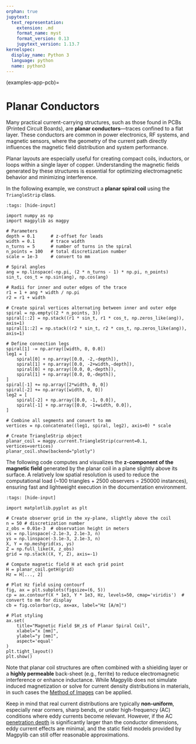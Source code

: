 ```yaml
---
orphan: true
jupytext:
  text_representation:
    extension: .md
    format_name: myst
    format_version: 0.13
    jupytext_version: 1.13.7
kernelspec:
  display_name: Python 3
  language: python
  name: python3
---
```


(examples-app-pcb)=

# Planar Conductors

Many practical current-carrying structures, such as those found in PCBs (Printed Circuit Boards), are **planar conductors**—traces confined to a flat layer. These conductors are common in power electronics, RF systems, and magnetic sensors, where the geometry of the current path directly influences the magnetic field distribution and system performance.

Planar layouts are especially useful for creating compact coils, inductors, or loops within a single layer of copper. Understanding the magnetic fields generated by these structures is essential for optimizing electromagnetic behavior and minimizing interference.

In the following example, we construct a **planar spiral coil** using the `TriangleStrip` class.

```{code-cell} ipython3
:tags: [hide-input]

import numpy as np
import magpylib as magpy

# Parameters
depth = 0.1      # z-offset for leads
width = 0.1      # trace width
n_turns = 5      # number of turns in the spiral
n_points = 100   # total discretization number
scale = 1e-3     # convert to mm

# Spiral angles
ang = np.linspace(-np.pi, (2 * n_turns - 1) * np.pi, n_points)
sin_t, cos_t = np.sin(ang), np.cos(ang)

# Radii for inner and outer edges of the trace
r1 = 1 + ang * width / np.pi
r2 = r1 + width

# Create spiral vertices alternating between inner and outer edge
spiral = np.empty((2 * n_points, 3))
spiral[::2] = np.stack((r1 * sin_t, r1 * cos_t, np.zeros_like(ang)), axis=1)
spiral[1::2] = np.stack((r2 * sin_t, r2 * cos_t, np.zeros_like(ang)), axis=1)

# Define connection legs
spiral[1] -= np.array([width, 0, 0.0])
leg1 = [
    spiral[0] + np.array([0.0, -2,-depth]),
    spiral[1] + np.array([0.0, -2+width,-depth]),
    spiral[0] + np.array([0.0, 0,-depth]),
    spiral[1] + np.array([0.0, 0,-depth]),
]
spiral[-1] += np.array([2*width, 0, 0])
spiral[-2] += np.array([width, 0, 0])
leg2 = [
    spiral[-2] + np.array([0.0, -1, 0.0]),
    spiral[-1] + np.array([0.0, -1+width, 0.0]),
]

# Combine all segments and convert to mm
vertices = np.concatenate((leg1, spiral, leg2), axis=0) * scale

# Create TriangleStrip object
planar_coil = magpy.current.TriangleStrip(current=0.1, vertices=vertices)
planar_coil.show(backend="plotly")
```

The following code computes and visualizes the **z-component of the magnetic field** generated by the planar coil in a plane slightly above its surface. A relatively low spatial resolution is used to reduce the computational load (~100 triangles + 2500 observers = 250000 instances), ensuring fast and lightweight execution in the documentation environment.

```{code-cell} ipython3
:tags: [hide-input]

import matplotlib.pyplot as plt

# Create observer grid in the xy-plane, slightly above the coil
n = 50 # discretization number
z_obs = 0.01e-3  # observation height in meters
xs = np.linspace(-2.1e-3, 2.1e-3, n)
ys = np.linspace(-3.1e-3, 2.1e-3, n)
X, Y = np.meshgrid(xs, ys)
Z = np.full_like(X, z_obs)
grid = np.stack((X, Y, Z), axis=-1)

# Compute magnetic field H at each grid point
H = planar_coil.getH(grid)
Hz = H[..., 2]

# Plot Hz field using contourf
fig, ax = plt.subplots(figsize=(6, 5))
cp = ax.contourf(X * 1e3, Y * 1e3, Hz, levels=50, cmap='viridis')  # convert to mm for display
cb = fig.colorbar(cp, ax=ax, label="Hz [A/m]")

# Plot styling
ax.set(
    title="Magnetic Field $H_z$ of Planar Spiral Coil",
    xlabel="x [mm]",
    ylabel="y [mm]",
    aspect='equal'
)
plt.tight_layout()
plt.show()
```

Note that planar coil structures are often combined with a shielding layer or a **highly permeable** back-sheet (e.g., ferrite) to reduce electromagnetic interference or enhance inductance. While Magpylib does not simulate induced magnetization or solve for current density distributions in materials, in such cases the [Method of Images](examples-misc-mirror) can be applied.

Keep in mind that real current distributions are typically **non-uniform**, especially near corners, sharp bends, or under high-frequency (AC) conditions where eddy currents become relevant. However, if the AC [penetration depth](https://en.wikipedia.org/wiki/Skin_effect) is significantly larger than the conductor dimensions, eddy current effects are minimal, and the static field models provided by Magpylib can still offer reasonable approximations.
